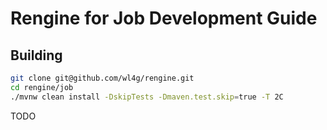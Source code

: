 # Rengine for Job Development Guide

## Building

```bash
git clone git@github.com/wl4g/rengine.git
cd rengine/job
./mvnw clean install -DskipTests -Dmaven.test.skip=true -T 2C
```

TODO